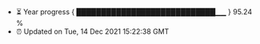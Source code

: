 - ⏳ Year progress { ████████████████████████████▁▁ } 95.24 %
- ⏰ Updated on Tue, 14 Dec 2021 15:22:38 GMT

